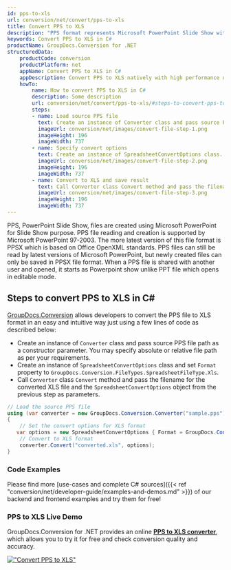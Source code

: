 ```yaml
---
id: pps-to-xls
url: conversion/net/convert/pps-to-xls
title: Convert PPS to XLS
description: "PPS format represents Microsoft PowerPoint Slide Show with .pps extension. Learn how to convert PPS to XLS file programmatically in C# language using GroupDocs.Conversion for .NET library."
keywords: Convert PPS to XLS in C#
productName: GroupDocs.Conversion for .NET
structuredData:
    productCode: conversion
    productPlatform: net
    appName: Convert PPS to XLS in C#
    appDescription: Convert PPS to XLS natively with high performance using C# language and server side GroupDocs.Conversion for .NET APIs, without the use of any software like Microsoft or Open Office.
    howTo:
        name: How to convert PPS to XLS in C# 
        description: Some description
        url: conversion/net/convert/pps-to-xls/#steps-to-convert-pps-to-xls-in-c
        steps:
        - name: Load source PPS file 
          text: Create an instance of Converter class and pass source PPS file path as a constructor parameter. You may specify absolute or relative file path as per your requirements. 
          imageUrl: conversion/net/images/convert-file-step-1.png
          imageHeight: 196
          imageWidth: 737
        - name: Specify convert options 
          text: Create an instance of SpreadsheetConvertOptions class.
          imageUrl: conversion/net/images/convert-file-step-2.png
          imageHeight: 196
          imageWidth: 737
        - name: Convert to XLS and save result 
          text: Call Converter class Convert method and pass the filename for the converted HTML file and the SpreadsheetConvertOptions object from the previous step as parameters.
          imageUrl: conversion/net/images/convert-file-step-3.png
          imageHeight: 196
          imageWidth: 737
---
```


PPS, PowerPoint Slide Show, files are created using Microsoft PowerPoint for Slide Show purpose. PPS file reading and creation is supported by Microsoft PowerPoint 97-2003. The more latest version of this file format is PPSX which is based on Office OpenXML standards. PPS files can still be read by latest versions of Microsoft PowerPoint, but newly created files can only be saved in PPSX file format. When a PPS file is shared with another user and opened, it starts as Powerpoint show unlike PPT file which opens in editable mode. 

## Steps to convert PPS to XLS in C#

[GroupDocs.Conversion](https://products.groupdocs.com/conversion/net) allows developers to convert the PPS file to XLS format in an easy and intuitive way just using a few lines of code as described below:

* Create an instance of `Converter` class and pass source PPS file path as a constructor parameter. You may specify absolute or relative file path as per your requirements. 
* Create an instance of `SpreadsheetConvertOptions` class and set `Format` property to `GroupDocs.Conversion.FileTypes.SpreadsheetFileType.Xls`.
* Call `Converter` class `Convert` method and pass the filename for the converted XLS file and the `SpreadsheetConvertOptions` object from the previous step as parameters.

```csharp
// Load the source PPS file
using (var converter = new GroupDocs.Conversion.Converter("sample.pps"))
{
    // Set the convert options for XLS format
   var options = new SpreadsheetConvertOptions { Format = GroupDocs.Conversion.FileTypes.SpreadsheetFileType.Xls };
    // Convert to XLS format
    converter.Convert("converted.xls", options);
}
```

### Code Examples

Please find more [use-cases and complete C# sources]({{< ref "conversion/net/developer-guide/examples-and-demos.md" >}}) of our backend and frontend examples and try them for free!

### PPS to XLS Live Demo

GroupDocs.Conversion for .NET provides an online [**PPS to XLS converter**](https://products.groupdocs.app/conversion/pps-to-xls), which allows you to try it for free and check conversion quality and accuracy.

[!["Convert PPS to XLS"](conversion/net/images/convert-to-xls/convert-pps-to-xls.png)](https://products.groupdocs.app/conversion/pps-to-xls)